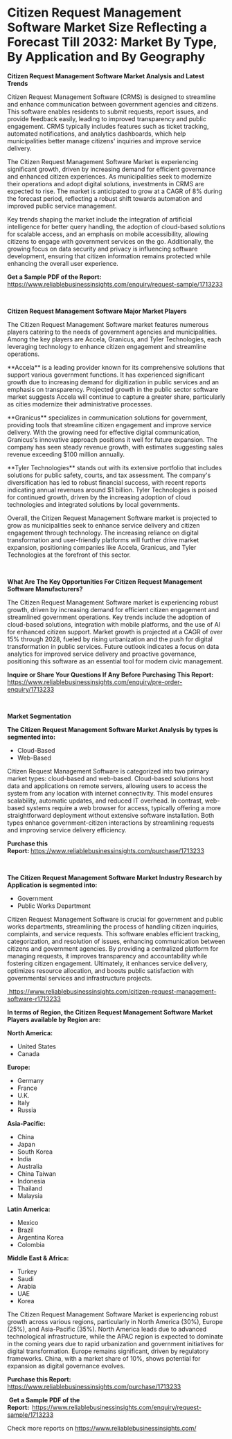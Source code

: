 <p><h1>Citizen Request Management Software Market Size Reflecting a Forecast Till 2032: Market By Type, By Application and By Geography</h1></p><p><strong>Citizen Request Management Software Market Analysis and Latest Trends</strong></p>
<p><p>Citizen Request Management Software (CRMS) is designed to streamline and enhance communication between government agencies and citizens. This software enables residents to submit requests, report issues, and provide feedback easily, leading to improved transparency and public engagement. CRMS typically includes features such as ticket tracking, automated notifications, and analytics dashboards, which help municipalities better manage citizens' inquiries and improve service delivery.</p><p>The Citizen Request Management Software Market is experiencing significant growth, driven by increasing demand for efficient governance and enhanced citizen experiences. As municipalities seek to modernize their operations and adopt digital solutions, investments in CRMS are expected to rise. The market is anticipated to grow at a CAGR of 8% during the forecast period, reflecting a robust shift towards automation and improved public service management.</p><p>Key trends shaping the market include the integration of artificial intelligence for better query handling, the adoption of cloud-based solutions for scalable access, and an emphasis on mobile accessibility, allowing citizens to engage with government services on the go. Additionally, the growing focus on data security and privacy is influencing software development, ensuring that citizen information remains protected while enhancing the overall user experience.</p></p>
<p><strong>Get a Sample PDF of the Report:&nbsp;</strong> <a href="https://www.reliablebusinessinsights.com/enquiry/request-sample/1713233?utm_campaign=3107&utm_medium=2&utm_source=Github&utm_content=ia&utm_term=28032025&utm_id=citizen-request-management-software">https://www.reliablebusinessinsights.com/enquiry/request-sample/1713233</a></p>
<p>&nbsp;</p>
<p><strong>Citizen Request Management Software Major Market Players</strong></p>
<p><p>The Citizen Request Management Software market features numerous players catering to the needs of government agencies and municipalities. Among the key players are Accela, Granicus, and Tyler Technologies, each leveraging technology to enhance citizen engagement and streamline operations.</p><p>**Accela** is a leading provider known for its comprehensive solutions that support various government functions. It has experienced significant growth due to increasing demand for digitization in public services and an emphasis on transparency. Projected growth in the public sector software market suggests Accela will continue to capture a greater share, particularly as cities modernize their administrative processes.</p><p>**Granicus** specializes in communication solutions for government, providing tools that streamline citizen engagement and improve service delivery. With the growing need for effective digital communication, Granicus's innovative approach positions it well for future expansion. The company has seen steady revenue growth, with estimates suggesting sales revenue exceeding $100 million annually.</p><p>**Tyler Technologies** stands out with its extensive portfolio that includes solutions for public safety, courts, and tax assessment. The company's diversification has led to robust financial success, with recent reports indicating annual revenues around $1 billion. Tyler Technologies is poised for continued growth, driven by the increasing adoption of cloud technologies and integrated solutions by local governments.</p><p>Overall, the Citizen Request Management Software market is projected to grow as municipalities seek to enhance service delivery and citizen engagement through technology. The increasing reliance on digital transformation and user-friendly platforms will further drive market expansion, positioning companies like Accela, Granicus, and Tyler Technologies at the forefront of this sector.</p></p>
<p>&nbsp;</p>
<p><strong>What Are The Key Opportunities For Citizen Request Management Software Manufacturers?</strong></p>
<p><p>The Citizen Request Management Software market is experiencing robust growth, driven by increasing demand for efficient citizen engagement and streamlined government operations. Key trends include the adoption of cloud-based solutions, integration with mobile platforms, and the use of AI for enhanced citizen support. Market growth is projected at a CAGR of over 15% through 2028, fueled by rising urbanization and the push for digital transformation in public services. Future outlook indicates a focus on data analytics for improved service delivery and proactive governance, positioning this software as an essential tool for modern civic management.</p></p>
<p><strong>Inquire or Share Your Questions If Any Before Purchasing This Report:</strong> <a href="https://www.reliablebusinessinsights.com/enquiry/pre-order-enquiry/1713233?utm_campaign=3107&utm_medium=2&utm_source=Github&utm_content=ia&utm_term=28032025&utm_id=citizen-request-management-software">https://www.reliablebusinessinsights.com/enquiry/pre-order-enquiry/1713233</a></p>
<p>&nbsp;</p>
<p><strong>Market Segmentation</strong></p>
<p><strong>The Citizen Request Management Software Market Analysis by types is segmented into:</strong></p>
<p><ul><li>Cloud-Based</li><li>Web-Based</li></ul></p>
<p><p>Citizen Request Management Software is categorized into two primary market types: cloud-based and web-based. Cloud-based solutions host data and applications on remote servers, allowing users to access the system from any location with internet connectivity. This model ensures scalability, automatic updates, and reduced IT overhead. In contrast, web-based systems require a web browser for access, typically offering a more straightforward deployment without extensive software installation. Both types enhance government-citizen interactions by streamlining requests and improving service delivery efficiency.</p></p>
<p><strong>Purchase this Report:&nbsp;</strong><a href="https://www.reliablebusinessinsights.com/purchase/1713233?utm_campaign=3107&utm_medium=2&utm_source=Github&utm_content=ia&utm_term=28032025&utm_id=citizen-request-management-software">https://www.reliablebusinessinsights.com/purchase/1713233</a></p>
<p>&nbsp;</p>
<p><strong>The Citizen Request Management Software Market Industry Research by Application is segmented into:</strong></p>
<p><ul><li>Government</li><li>Public Works Department</li></ul></p>
<p><p>Citizen Request Management Software is crucial for government and public works departments, streamlining the process of handling citizen inquiries, complaints, and service requests. This software enables efficient tracking, categorization, and resolution of issues, enhancing communication between citizens and government agencies. By providing a centralized platform for managing requests, it improves transparency and accountability while fostering citizen engagement. Ultimately, it enhances service delivery, optimizes resource allocation, and boosts public satisfaction with governmental services and infrastructure projects.</p></p>
<p><a href="https://www.reliablebusinessinsights.com/citizen-request-management-software-r1713233?utm_campaign=3107&utm_medium=2&utm_source=Github&utm_content=ia&utm_term=28032025&utm_id=citizen-request-management-software">&nbsp;https://www.reliablebusinessinsights.com/citizen-request-management-software-r1713233</a></p>
<p><strong>In terms of Region, the Citizen Request Management Software Market Players available by Region are:</strong></p>
<p>
    <p> <strong> North America: </strong>
        <ul>
            <li>United States</li>
            <li>Canada</li>
        </ul>
        </p> 
    <p> <strong> Europe: </strong>
        <ul>
            <li>Germany</li>
            <li>France</li>
            <li>U.K.</li>
            <li>Italy</li>
            <li>Russia</li>
        </ul>
        </p> 
    <p> <strong> Asia-Pacific: </strong>
        <ul>
            <li>China</li>
            <li>Japan</li>
            <li>South Korea</li>
            <li>India</li>
            <li>Australia</li>
            <li>China Taiwan</li>
            <li>Indonesia</li>
            <li>Thailand</li>
            <li>Malaysia</li>
        </ul>
        </p> 
    <p> <strong> Latin America: </strong>
        <ul>
            <li>Mexico</li>
            <li>Brazil</li>
            <li>Argentina Korea</li>
            <li>Colombia</li>
        </ul>
        </p> 
    <p> <strong> Middle East & Africa: </strong>
        <ul>
            <li>Turkey</li>
            <li>Saudi</li>
            <li>Arabia</li>
            <li>UAE</li>
            <li>Korea</li>
        </ul>
    </p>
    </p>
<p><p>The Citizen Request Management Software Market is experiencing robust growth across various regions, particularly in North America (30%), Europe (25%), and Asia-Pacific (35%). North America leads due to advanced technological infrastructure, while the APAC region is expected to dominate in the coming years due to rapid urbanization and government initiatives for digital transformation. Europe remains significant, driven by regulatory frameworks. China, with a market share of 10%, shows potential for expansion as digital governance evolves.</p></p>
<p><strong>Purchase this Report: </strong><a href="https://www.reliablebusinessinsights.com/purchase/1713233?utm_campaign=3107&utm_medium=2&utm_source=Github&utm_content=ia&utm_term=28032025&utm_id=citizen-request-management-software">https://www.reliablebusinessinsights.com/purchase/1713233</a></p>
<p>&nbsp;<strong>Get a Sample PDF of the Report:&nbsp;&nbsp;</strong><a href="https://www.reliablebusinessinsights.com/enquiry/request-sample/1713233?utm_campaign=3107&utm_medium=2&utm_source=Github&utm_content=ia&utm_term=28032025&utm_id=citizen-request-management-software">https://www.reliablebusinessinsights.com/enquiry/request-sample/1713233</a></p>
<p><strong></strong></p>
<p>Check more reports on <a href="https://www.reliablebusinessinsights.com/?utm_campaign=3107&utm_medium=2&utm_source=Github&utm_content=ia&utm_term=28032025&utm_id=citizen-request-management-software">https://www.reliablebusinessinsights.com/</a></p>